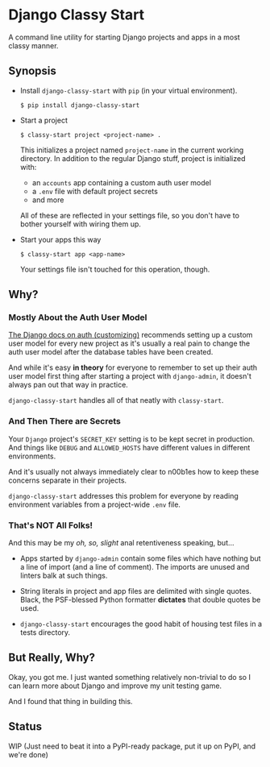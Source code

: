 # Django Classy Start

A command line utility for starting Django projects and apps in a most classy manner.


## Synopsis

* Install `django-classy-start` with `pip` (in your virtual environment).

  ```
  $ pip install django-classy-start
  ```

* Start a project

  ```
  $ classy-start project <project-name> .
  ```

  This initializes a project named `project-name` in the current working directory. In addition to the regular Django stuff, project is initialized with:
    + an `accounts` app containing a custom auth user model
    + a `.env` file with default project secrets
    + and more

  All of these are reflected in your settings file, so you don't have to bother yourself with wiring them up.

* Start your apps this way

  ```
  $ classy-start app <app-name>
  ```

  Your settings file isn't touched for this operation, though.


## Why?

### Mostly About the Auth User Model

[The Django docs on auth (customizing)](https://docs.djangoproject.com/en/3.1/topics/auth/customizing/#using-a-custom-user-model-when-starting-a-project) recommends setting up a custom user model for every new project as it's usually a real pain to change the auth user model after the database tables have been created.

And while it's easy **in theory** for everyone to remember to set up their auth user model first thing after starting a project with `django-admin`, it doesn't always pan out that way in practice.

`django-classy-start` handles all of that neatly with `classy-start`.


### And Then There are Secrets

Your `Django` project's `SECRET_KEY` setting is to be kept secret in production. And things like `DEBUG` and `ALLOWED_HOSTS` have different values in different environments.

And it's usually not always immediately clear to n00b1es how to keep these concerns separate in their projects.

`django-classy-start` addresses this problem for everyone by reading environment variables from a project-wide `.env` file.


### That's NOT All Folks!

And this may be my _oh, so, slight_ anal retentiveness speaking, but...

* Apps started by `django-admin` contain some files which have nothing but a line of import (and a line of comment). The imports are unused and linters balk at such things.

* String literals in project and app files are delimited with single quotes. Black, the PSF-blessed Python formatter __dictates__ that double quotes be used.

* `django-classy-start` encourages the good habit of housing test files in a tests directory.


## But Really, Why?

Okay, you got me. I just wanted something relatively non-trivial to do so I can learn more about Django and improve my unit testing game.

And I found that thing in building this.


## Status

WIP (Just need to beat it into a PyPI-ready package, put it up on PyPI, and we're done)
